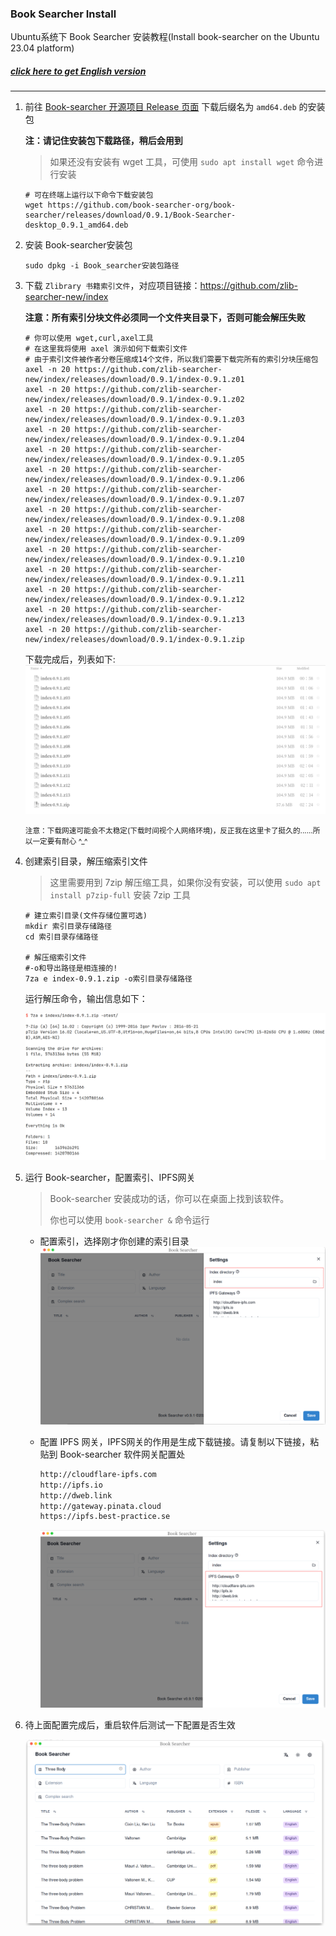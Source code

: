 ### Book Searcher Install

Ubuntu系统下 Book Searcher 安装教程(Install book-searcher on the Ubuntu 23.04 platform)

##### [click here to get English version](./Book-searcher-installation-Ubuntu.md)

---



1. 前往 [Book-searcher 开源项目 Release 页面](https://github.com/book-searcher-org/book-searcher/releases) 下载后缀名为 `amd64.deb` 的安装包

   **注：请记住安装包下载路径，稍后会用到**

   > 如果还没有安装有 wget 工具，可使用 `sudo apt install wget` 命令进行安装

   ```shell
   # 可在终端上运行以下命令下载安装包
   wget https://github.com/book-searcher-org/book-searcher/releases/download/0.9.1/Book-Searcher-desktop_0.9.1_amd64.deb
   ```

   

2. 安装 Book-searcher安装包

   ```shell
   sudo dpkg -i Book_searcher安装包路径
   ```

   

3. 下载 `Zlibrary 书籍索引文件`，对应项目链接：https://github.com/zlib-searcher-new/index

   **注意：所有索引分块文件必须同一个文件夹目录下，否则可能会解压失败**

   ```shell
   # 你可以使用 wget,curl,axel工具
   # 在这里我将使用 axel 演示如何下载索引文件
   # 由于索引文件被作者分卷压缩成14个文件，所以我们需要下载完所有的索引分块压缩包
   axel -n 20 https://github.com/zlib-searcher-new/index/releases/download/0.9.1/index-0.9.1.z01
   axel -n 20 https://github.com/zlib-searcher-new/index/releases/download/0.9.1/index-0.9.1.z02
   axel -n 20 https://github.com/zlib-searcher-new/index/releases/download/0.9.1/index-0.9.1.z03
   axel -n 20 https://github.com/zlib-searcher-new/index/releases/download/0.9.1/index-0.9.1.z04
   axel -n 20 https://github.com/zlib-searcher-new/index/releases/download/0.9.1/index-0.9.1.z05
   axel -n 20 https://github.com/zlib-searcher-new/index/releases/download/0.9.1/index-0.9.1.z06
   axel -n 20 https://github.com/zlib-searcher-new/index/releases/download/0.9.1/index-0.9.1.z07
   axel -n 20 https://github.com/zlib-searcher-new/index/releases/download/0.9.1/index-0.9.1.z08
   axel -n 20 https://github.com/zlib-searcher-new/index/releases/download/0.9.1/index-0.9.1.z09
   axel -n 20 https://github.com/zlib-searcher-new/index/releases/download/0.9.1/index-0.9.1.z10
   axel -n 20 https://github.com/zlib-searcher-new/index/releases/download/0.9.1/index-0.9.1.z11
   axel -n 20 https://github.com/zlib-searcher-new/index/releases/download/0.9.1/index-0.9.1.z12
   axel -n 20 https://github.com/zlib-searcher-new/index/releases/download/0.9.1/index-0.9.1.z13
   axel -n 20 https://github.com/zlib-searcher-new/index/releases/download/0.9.1/index-0.9.1.zip
   ```
   下载完成后，列表如下: 
    ![下载文件列表](images/image-20230528123204382.png)

   

   <small>注意：下载网速可能会不太稳定(下载时间视个人网络环境)，反正我在这里卡了挺久的......所以一定要有耐心 \^_\^</small>

   

4. 创建索引目录，解压缩索引文件

   >  这里需要用到 7zip 解压缩工具，如果你没有安装，可以使用 `sudo apt install p7zip-full` 安装 7zip 工具

   ```shell
   # 建立索引目录(文件存储位置可选)
   mkdir 索引目录存储路径
   cd 索引目录存储路径
   
   # 解压缩索引文件
   #-o和导出路径是相连接的!
   7za e index-0.9.1.zip -o索引目录存储路径
   ```
   

   运行解压命令，输出信息如下：
   
   ![解压输出信息](images/image-20230528123727279.png)




5. 运行 Book-searcher，配置索引、IPFS网关

      > Book-searcher 安装成功的话，你可以在桌面上找到该软件。
      >
      > 你也可以使用 `book-searcher &` 命令运行

   - 配置索引，选择刚才你创建的索引目录
     ![配置索引](images/image-20230528122511359.png)

   - 配置 IPFS 网关，IPFS网关的作用是生成下载链接。请复制以下链接，粘贴到 Book-searcher 软件网关配置处

     ```bash
     http://cloudflare-ipfs.com  
     http://ipfs.io  
     http://dweb.link  
     http://gateway.pinata.cloud  
     https://ipfs.best-practice.se
     ```

     ![IPFS网关配置结果](images/image-20230528121924597.png)



6. 待上面配置完成后，重启软件后测试一下配置是否生效

   ![配置测试](images/image-20230528122801730.png)

   
